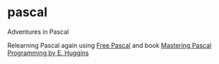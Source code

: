 # pascal
Adventures in Pascal

Relearning Pascal again using [Free Pascal](https://www.freepascal.org/) and book [Mastering Pascal Programming by E. Huggins](https://www.goodreads.com/book/show/4050293-mastering-pascal-programming)
